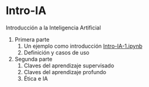 # Intro-IA
Introducción a la Inteligencia Artificial

1. Primera parte
    1. Un ejemplo como introducción [Intro-IA-1.ipynb](Intro-IA-1.ipynb)
    1. Definición y casos de uso
1. Segunda parte
    1. Claves del aprendizaje supervisado
    1. Claves del aprendizaje profundo
    1. Ética e IA
